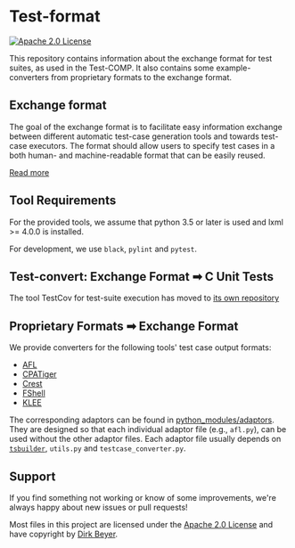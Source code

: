 <!--
This file is part of the Test-Comp test format,
an exchange format for test suites:
https://gitlab.com/sosy-lab/software/test-format

SPDX-FileCopyrightText: 2018-2020 Dirk Beyer <https://www.sosy-lab.org>

SPDX-License-Identifier: Apache-2.0
-->

# Test-format

[![Apache 2.0 License](https://img.shields.io/badge/license-Apache--2-brightgreen.svg?style=flat)](https://www.apache.org/licenses/LICENSE-2.0)

This repository contains information about the exchange format
for test suites, as used in the Test-COMP.
It also contains some example-converters from proprietary formats
to the exchange format.

## Exchange format
The goal of the exchange format is to facilitate
easy information exchange between different
automatic test-case generation tools
and towards test-case executors.
The format should allow users to specify test cases
in a both human- and machine-readable format that can be easily reused.

[Read more](doc/Format.md)

## Tool Requirements
For the provided tools, we assume that python 3.5 or later is used
and lxml >= 4.0.0 is installed.

For development, we use `black`, `pylint` and `pytest`.

## Test-convert: Exchange Format ➡ C Unit Tests 

The tool TestCov for test-suite execution has moved to [its own repository](https://gitlab.com/sosy-lab/software/test-suite-validator/)


## Proprietary Formats ➡ Exchange Format

We provide converters for the following tools' test case output formats:

* [AFL](http://lcamtuf.coredump.cx/afl/)
* [CPATiger](https://forsyte.at/software/cpatiger/)
* [Crest](https://crest.github.io)
* [FShell](https://github.com/tautschnig/fshell)
* [KLEE](https://klee.github.io)

The corresponding adaptors can be found in
[python_modules/adaptors](./python_modules/adaptors).
They are designed so that each individual adaptor file
(e.g., `afl.py`), can be used without the other adaptor files.
Each adaptor file usually depends on [`tsbuilder`](python_modules/tsbuilder), `utils.py` and `testcase_converter.py`.

## Support

If you find something not working or know of some improvements,
we're always happy about new issues or pull requests!

Most files in this project are licensed under the [Apache 2.0 License](https://www.apache.org/licenses/LICENSE-2.0)
and have copyright by [Dirk Beyer](https://www.sosy-lab.org/people/beyer/).
